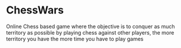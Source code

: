 # ChessWars
Online Chess based game where the objective is to conquer as much territory as possible  by playing chess against other players, the more territory you have the more time you have to play games 

